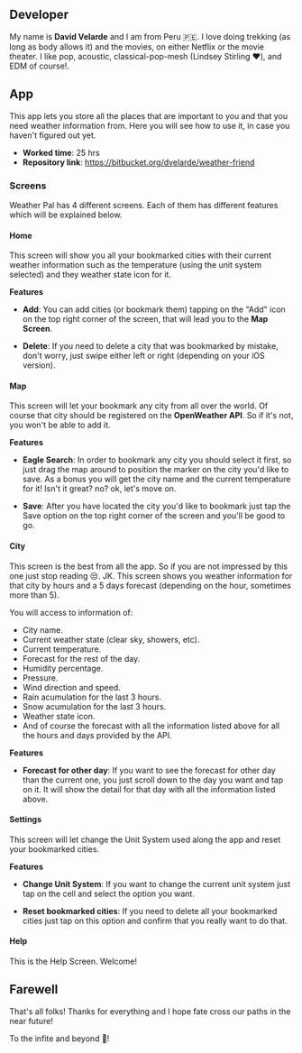 ## Developer
My name is **David Velarde** and I am from Peru 🇵🇪. I love doing trekking (as long as body allows it) and the movies, on either Netflix or the movie theater. I like pop, acoustic, classical-pop-mesh (Lindsey Stirling ❤️), and EDM of course!.

## App

This app lets you store all the places that are important to you and that you need weather information from. Here you will see how to use it, in case you haven't figured out yet.

* **Worked time**: 25 hrs
* **Repository link**: https://bitbucket.org/dvelarde/weather-friend

### Screens
Weather Pal has 4 different screens. Each of them has different features which will be explained below.

#### Home
This screen will show you all your bookmarked cities with their current weather information such as the temperature (using the unit system selected) and they weather state icon for it.

**Features**

* **Add**: You can add cities (or bookmark them) tapping on the "Add" icon on the top right corner of the screen, that will lead you to the **Map Screen**.


* **Delete**: If you need to delete a city that was bookmarked by mistake, don't worry, just swipe either left or right (depending on your iOS version).

#### Map

This screen will let your bookmark any city from all over the world. Of course that city should be registered on the **OpenWeather API**. So if it's not, you won't be able to add it.

**Features**

* **Eagle Search**: In order to bookmark any city you should select it first, so just drag the map around to position the marker on the city you'd like to save. As a bonus you will get the city name and the current temperature for it! Isn't it great? no? ok, let's move on.


* **Save**: After you have located the city you'd like to bookmark just tap the Save option on the top right corner of the screen and you'll be good to go.

#### City

This screen is the best from all the app. So if you are not impressed by this one just stop reading 😒. JK. This screen shows you weather information for that city by hours and a 5 days forecast (depending on the hour, sometimes more than 5). 

You will access to information of:
* City name.
* Current weather state (clear sky, showers, etc).
* Current temperature.
* Forecast for the rest of the day.
* Humidity percentage.
* Pressure.
* Wind direction and speed.
* Rain acumulation for the last 3 hours.
* Snow acumulation for the last 3 hours.
* Weather state icon.
* And of course the forecast with all the information listed above for all the hours and days provided by the API.

**Features**

* **Forecast for other day**: If you want to see the forecast for other day than the current one, you just scroll down to the day you want and tap on it. It will show the detail for that day with all the information listed above.

#### Settings

This screen will let change the Unit System used along the app and reset your bookmarked cities.

**Features**

* **Change Unit System**: If you want to change the current unit system just tap on the cell and select the option you want.


* **Reset bookmarked cities**: If you need to delete all your bookmarked cities just tap on this option and confirm that you really want to do that.

#### Help
This is the Help Screen. Welcome!

## Farewell

That's all folks! Thanks for everything and I hope fate cross our paths in the near future!

To the infite and beyond 🚀!
